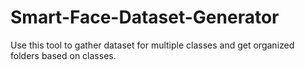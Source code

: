 # Smart-Face-Dataset-Generator
Use this tool to gather dataset for multiple classes and get organized folders based on classes.
